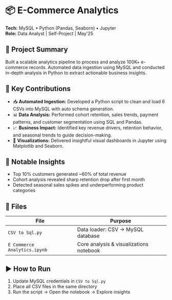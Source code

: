 # 📦 E-Commerce Analytics  
**Tech:** MySQL • Python (Pandas, Seaborn) • Jupyter  
**Role:** Data Analyst | Self-Project | May'25  

## 🚀 Project Summary  
Built a scalable analytics pipeline to process and analyze 100K+ e-commerce records. Automated data ingestion using MySQL and conducted in-depth analysis in Python to extract actionable business insights.

## 🔧 Key Contributions  
- 📥 **Automated Ingestion:** Developed a Python script to clean and load 6 CSVs into MySQL with auto schema generation.  
- 📊 **Data Analysis:** Performed cohort retention, sales trends, payment patterns, and customer segmentation using SQL and Pandas.  
- 📈 **Business Impact:** Identified key revenue drivers, retention behavior, and seasonal trends to guide decision-making.  
- 📌 **Visualizations:** Delivered insightful visual dashboards in Jupyter using Matplotlib and Seaborn.

## 🧠 Notable Insights  
- Top 10% customers generated ~60% of total revenue  
- Cohort analysis revealed sharp retention drop after first month  
- Detected seasonal sales spikes and underperforming product categories  

## 📂 Files  
| File                          | Purpose                                   |
|-------------------------------|-------------------------------------------|
| `CSV to Sql.py`              | Data loader: CSV → MySQL database         |
| `E Commerce Analytics.ipynb` | Core analysis & visualizations notebook   |

## ▶️ How to Run  
1. Update MySQL credentials in `CSV to Sql.py`  
2. Place all CSV files in the same directory  
3. Run the script → Open the notebook → Explore insights  
